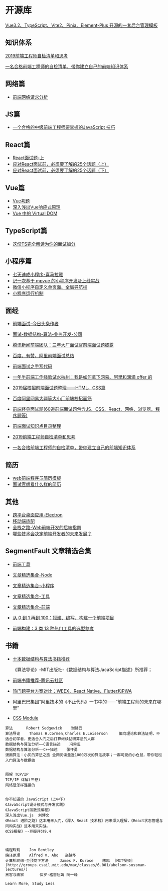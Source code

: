 # 开源库

[Vue3.2、TypeScript、Vite2、Pinia、Element-Plus 开源的一套后台管理模板](https://github.com/HalseySpicy/Geeker-Admin) 

## 知识体系

[2019前端工程师自检清单和思考](https://mp.weixin.qq.com/s?__biz=MjM5NTEwMTAwNg==&mid=2650216122&idx=1&sn=2608dcec9fafebe22a198bc3d47e38b0&chksm=befe169b89899f8d6077db2102e9a7c25b918a5306eab33887f23c82b98882a6c7ef575bfb92&scene=0&xtrack=1&key=2f4703df4564706a28586874f9f9d1f3b65e87633676c0cc21a6036c57c1e6845d45a4f0c8826fe33f630b680a9ac30173ffb2b00b0d15076d4f568c6b1828228356b24693190e00c1e02bce1d2ff535&ascene=1&uin=Mjc2NDI1NDU2NA%3D%3D&devicetype=Windows+7&version=62060739&lang=zh_CN&pass_ticket=AxoB6irNchc%2BNYMq2VS4oQBS7kuQKWZaP4xaar%2BqYoiHR4CbrP4FkZtqGczOlrg1)

[一名合格前端工程师的自检清单，带你建立自己的前端知识体系](https://mp.weixin.qq.com/s?__biz=MjM5NTEwMTAwNg==&mid=2650216214&idx=1&sn=f0e852497ec68a9c72c7307bc3c6aafa&chksm=befe173789899e21dcf23faee54cb927bcfc8b3eedf84526d62db1e7c9a78cfcb9631333d08f&scene=0&xtrack=1&key=2f4703df4564706a66a2c73798a56a0fc07bbb0059c8800d362343f5a7cf570dd36ad4df4dddb4b0f21b6d50f7f5ff4197985cfc20b84122f1d05549679b886c0f2c373b975c9676e0f792c9908357da&ascene=1&uin=Mjc2NDI1NDU2NA%3D%3D&devicetype=Windows+7&version=62060739&lang=zh_CN&pass_ticket=AxoB6irNchc%2BNYMq2VS4oQBS7kuQKWZaP4xaar%2BqYoiHR4CbrP4FkZtqGczOlrg1)



## 网络篇

- [前端网络请求分析](https://mp.weixin.qq.com/s?__biz=Mzg5ODA5NTM1Mw==&mid=2247483936&idx=1&sn=26adbf4632ea8c9dfeb7e7a1b883fa30&chksm=c06683b6f7110aa0d89cc76f81bbf0f43d2f0b69c707a56d3051cbf0f4e4f12e9248c3a02e22&mpshare=1&scene=1&srcid=&key=5344cfa6bb5e8fd13d11372f68892fdbe536030698adfb6bcc2542ed9b6ce57a7e1d78171166acbcfec65a1fbaf1f803f167afac5a3fef51797c06ea38aa5dc6bb582bfc0ab52c394c5cd1d9bce398f4&ascene=1&uin=Mjc2NDI1NDU2NA%3D%3D&devicetype=Windows+7&version=62060833&lang=zh_CN&pass_ticket=xxDfG3UAWJ1CvPVMnUqmt%2FAQ83Ih6iim%2FeHMcWKLZk0MttltZwQ3Tf2IdlzE5BYs)

## JS篇

- [一个合格的中级前端工程师要掌握的JavaScript 技巧](https://mp.weixin.qq.com/s?__biz=Mzg5ODA5NTM1Mw==&mid=2247483958&idx=1&sn=66a115a5ea1707f2947de0a8decefe3b&chksm=c06683a0f7110ab64021c9613f9d88bd47ec645e5a241859e9548f10c25958d735f62d0d1749&mpshare=1&scene=1&srcid=&key=06b6f34db6d09e012be03b7bef14060e321a7fbb4d11935feaea803d3af4fd7a8c5711e8666856a63385bea5cbe185461629077415a1f5e3adcf452bc16ae83de5648bdf8c1e6a85edd20de4a1603fbf&ascene=1&uin=Mjc2NDI1NDU2NA%3D%3D&devicetype=Windows+7&version=62060833&lang=zh_CN&pass_ticket=xxDfG3UAWJ1CvPVMnUqmt%2FAQ83Ih6iim%2FeHMcWKLZk0MttltZwQ3Tf2IdlzE5BYs)

## React篇

- [React面试题-上](https://mp.weixin.qq.com/s?__biz=MjM5NTEwMTAwNg==&mid=2650216017&idx=1&sn=12191b29c60c2d1bc055e3ddd8f7a2aa&chksm=befe167089899f66c5a7d917d12215a6aae2bb47c29da287ce628420e26384aca813fa91e40b&scene=0&xtrack=1&key=6eec20dd63b3d5eeddcc6e04eab7590852c62d0386ed8d99acaf4a0f6b22c276524c77c96f6da96cd5d5e46d9f79ec24a2c362b49587d08694a1174590eaed7669218bebefa5d4de06578a9dc84bed37&ascene=1&uin=Mjc2NDI1NDU2NA%3D%3D&devicetype=Windows+7&version=62060833&lang=zh_CN&pass_ticket=xxDfG3UAWJ1CvPVMnUqmt%2FAQ83Ih6iim%2FeHMcWKLZk0MttltZwQ3Tf2IdlzE5BYs)
- [应对React面试前，必须要了解的25个话题（上）](https://mp.weixin.qq.com/s?__biz=MjM5NTEwMTAwNg==&mid=2650216403&idx=1&sn=6a835d408cc2c1c8a901e7614b2765b1&chksm=befe17f289899ee414d59fa24ce83ee95512b909a4521cba11111c1e99fa941efe258c2c7beb&scene=0&xtrack=1&key=3e754fdb35824486cc2eb9ce8ddb16a348b7494bc500af18d0da096085c687d00a754be8ecbda583b64d8b996441caeb5f5a5fc6892cf0eaa05b87023be5242ac22aa7d610cf6416de0576dd2bb40026&ascene=1&uin=Mjc2NDI1NDU2NA%3D%3D&devicetype=Windows+7&version=62060833&lang=zh_CN&pass_ticket=D8igzih7KnA8%2F5LHQdRG6th5IVXvvQD7ukUD5HSt%2FLcfZ7gOforYJWqBjo9rYF%2FC)
- [应对React面试前，必须要了解的25个话题（下）](https://mp.weixin.qq.com/s?__biz=MjM5NTEwMTAwNg==&mid=2650216413&idx=2&sn=f365b9870b8ee61d3aba91dd85eeecb4&chksm=befe17fc89899eeae5b8cf7240211cc482a2a3d8e8edaeacaec07ac3c1302357a5f8676210a6&mpshare=1&scene=1&srcid=&key=3e754fdb3582448679f65b33712ba9003254187786c922401b60f6b5748b82cc66777265b36c018bd2dbcce97ab7001dd40bea4b51efab0654355e44362843f22a6358d0ec0abe4ca1fc33dd1d52a9a4&ascene=1&uin=Mjc2NDI1NDU2NA%3D%3D&devicetype=Windows+7&version=62060833&lang=zh_CN&pass_ticket=D8igzih7KnA8%2F5LHQdRG6th5IVXvvQD7ukUD5HSt%2FLcfZ7gOforYJWqBjo9rYF%2FC)


## Vue篇

- [Vue考题](https://mp.weixin.qq.com/s?__biz=Mzg5ODA5NTM1Mw==&mid=2247484012&idx=1&sn=dbbda820cc33612a0dc0b5e4c7f3bb61&chksm=c06683faf7110aecc680bb5f63023fa0d62eedb221f0df8a2180c6532c23640b4112b4e675cd&mpshare=1&scene=1&srcid=&key=2f4703df4564706aa408216cfd13aedcf99175350c06fa5e288707b074235d011e79729cf46fab4108b020e0aa83674021b8832ba8d3ac08a3b2d21453e300f9b46f50d412b1a4a8e045f7b74aef5a33&ascene=1&uin=Mjc2NDI1NDU2NA%3D%3D&devicetype=Windows+7&version=62060833&lang=zh_CN&pass_ticket=xxDfG3UAWJ1CvPVMnUqmt%2FAQ83Ih6iim%2FeHMcWKLZk0MttltZwQ3Tf2IdlzE5BYs)
- [深入浅出Vue响应式原理](https://mp.weixin.qq.com/s?__biz=Mzg5ODA5NTM1Mw==&mid=2247484085&idx=1&sn=bfdacebebfe1ad9506393990d2236f99&chksm=c0668323f7110a3527d27b4c4cba706a61ef891416ec7d676d67d893a43431d1c86a29b5d76a&mpshare=1&scene=1&srcid=&key=56eb82a42460d97925edbc81ab2b29f52349ba5194d77c62a2df0f704bc7fe301e7359a5ed825b0eac751b9cc99865a117d26e5f46d6d967dee1951a1110a5df34aaf686fbb4345d9db379217d4b76fc&ascene=1&uin=Mjc2NDI1NDU2NA%3D%3D&devicetype=Windows+7&version=62060833&lang=zh_CN&pass_ticket=D8igzih7KnA8%2F5LHQdRG6th5IVXvvQD7ukUD5HSt%2FLcfZ7gOforYJWqBjo9rYF%2FC)
- [Vue 中的 Virtual DOM](https://mp.weixin.qq.com/s?__biz=Mzg5ODA5NTM1Mw==&mid=2247484031&idx=1&sn=ece0d952f7192b3d408da5fc68a880a4&chksm=c06683e9f7110aff8b0b9f0cbbd5de34754c28c1176189964564ed5cd28a459e6f9e09be54d5&mpshare=1&scene=1&srcid=&key=e44a2e70ef44435ddab837c3e08f9bdb0848142471576a355ce7592b5035e4fe9e65672ba94f422bfd9296eaf878a9357aae5831a0cd03814fb7aa5c3faf0e95eff795c0b4ed9561ea71f89fc79016a0&ascene=1&uin=Mjc2NDI1NDU2NA%3D%3D&devicetype=Windows+7&version=62060833&lang=zh_CN&pass_ticket=D8igzih7KnA8%2F5LHQdRG6th5IVXvvQD7ukUD5HSt%2FLcfZ7gOforYJWqBjo9rYF%2FC)

## TypeScript篇

- [这份TS完全解读为你的面试加分](https://mp.weixin.qq.com/s?__biz=MjM5NTEwMTAwNg==&mid=2650216046&idx=2&sn=1f9eb069de1ff22c0f2036db159b9cba&chksm=befe164f89899f59b66ca8b74a3d618ddd9439a46e9467642901010efef62d5550df9d7eacd0&scene=0&xtrack=1&key=2f4703df4564706a3db89b5dccd9cf86db37a3caea8899ea27af572c21168860296f0a102130267516fb4bd4d83bf19c1d786365c44f0899bdde09be8968872cb2d531f7233d723a6189614544eb970a&ascene=1&uin=Mjc2NDI1NDU2NA%3D%3D&devicetype=Windows+7&version=62060833&lang=zh_CN&pass_ticket=xxDfG3UAWJ1CvPVMnUqmt%2FAQ83Ih6iim%2FeHMcWKLZk0MttltZwQ3Tf2IdlzE5BYs)

## 小程序篇

- [七天速成小程序-喜马拉雅](https://mp.weixin.qq.com/s?__biz=MjM5NTEwMTAwNg==&mid=2650214841&idx=1&sn=33fde1097ff5ba6c1f4483316d372ff7&chksm=befe11988989988ef6cce90556f4897ab680e1ea3f49f26dd71322f6475845afba16d9b4ceae&scene=0&key=694d087052acb242f24b7f48528af21778c71e3711326b1d03bd451efb0211e53d8e98278cafef467b453227482fec94ebb1828a5ec2e618f8899c1b060a44c6fe920f454b9f7ebd189bf4a0ec646a2e&ascene=1&uin=Mjc2NDI1NDU2NA%3D%3D&devicetype=Windows+7&version=62060833&lang=zh_CN&pass_ticket=xxDfG3UAWJ1CvPVMnUqmt%2FAQ83Ih6iim%2FeHMcWKLZk0MttltZwQ3Tf2IdlzE5BYs) 
- [记一次基于 mpvue 的小程序开发及上线实战](https://mp.weixin.qq.com/s?__biz=MjM5NTEwMTAwNg==&mid=2650214633&idx=1&sn=5e7654264ed3a276f8fddf874eb2209d&chksm=befe10c8898999deb18ac777a4b30a0991228a37dac4b57f982ec1df8fbbc8e6191ae52f3f5b&scene=0&key=6eec20dd63b3d5eea37dbab0624d78a92db9c19e8795112d291779ae19c021aeab796db4f1cd48117734ee1fa4c53ed99d5b916c7ca5db5626037732e30ea654de9d861d78560f82dc043f09a51fa7f2&ascene=1&uin=Mjc2NDI1NDU2NA%3D%3D&devicetype=Windows+7&version=62060833&lang=zh_CN&pass_ticket=xxDfG3UAWJ1CvPVMnUqmt%2FAQ83Ih6iim%2FeHMcWKLZk0MttltZwQ3Tf2IdlzE5BYs)
- [微信小程序自定义单页面、全局导航栏](https://mp.weixin.qq.com/s?__biz=MjM5NTEwMTAwNg==&mid=2650216001&idx=1&sn=f37474a473ecfee83f2a22964bdd3390&chksm=befe166089899f76bc9abe01f8207f71c776de9d2da3a5ca2427509f2a2785ff44483359fa0b&scene=0&xtrack=1&key=3e64675c4af2e8c1f3cd1a34a16aa09bc9f1f23c79bdaa5021fd9be1f77457710f8cedb2a040842e1587bdaecde30f7df942084fa278c85cbc58528ae5021c304a3ecec437553ff21a7c1eb6e41bdfdc&ascene=1&uin=Mjc2NDI1NDU2NA%3D%3D&devicetype=Windows+7&version=62060833&lang=zh_CN&pass_ticket=xxDfG3UAWJ1CvPVMnUqmt%2FAQ83Ih6iim%2FeHMcWKLZk0MttltZwQ3Tf2IdlzE5BYs)
- [小程序运行机制](https://mp.weixin.qq.com/s?__biz=MzUzOTM0MTE4OQ==&mid=2247485640&idx=1&sn=22436066aada67330c804f6f9382da79&chksm=fac8b022cdbf39340fae2aba57a23416541b13ff4e9cdbace8a78299f8f74d8255c57c14095f&mpshare=1&scene=2&srcid=0419tgSh4j6FVFOACK2wUQdY&from=timeline&key=6eec20dd63b3d5ee5f44a39b91713b0f039f695a2734ce61632b58209e9ef890f5ad994c80f15b37c6021637fa69679a2aa8d4d97cbba2051910a0f190b2d315d26abae5db9849790e5d3518957b3222&ascene=1&uin=Mjc2NDI1NDU2NA%3D%3D&devicetype=Windows+7&version=62060833&lang=zh_CN&pass_ticket=xxDfG3UAWJ1CvPVMnUqmt%2FAQ83Ih6iim%2FeHMcWKLZk0MttltZwQ3Tf2IdlzE5BYs)

## 面经

- [前端面试-今日头条作者](https://mp.weixin.qq.com/s?__biz=MzIyMTQ4OTM3NQ==&mid=2247489621&idx=1&sn=01e533a84f18cd632b3b1bf8a5e92c26&chksm=e83aa9e5df4d20f3dce882f58528ffe41e4f9cec090380f2596bf42081d8bee7073f9a51cbe7&mpshare=1&scene=1&srcid=1226aSQ1L0GPI6mohZrybyfy#rd)
- [面试-数据结构-算法-业务开发-公司](https://mp.weixin.qq.com/s?__biz=MzA5MzY4NTQwMA==&mid=2651004812&idx=1&sn=5ef417e09880b09e03303a6e3f386e80&chksm=8badac7bbcda256dd3f0164d0a16cb3fb5a402528989f07c16e1848a74ad59d181d4a1c92646&scene=0&key=2f4703df4564706a1fd4514efb202c40728abe6a3928448edd8fec5e7f29e9fa811c1fe607706bff17495ef5a61811cb889766a92acbcde09e6f409f36691885bb3513a2f0cd428b0678b36a5060c1b6&ascene=1&uin=Mjc2NDI1NDU2NA%3D%3D&devicetype=Windows+7&version=62060739&lang=zh_CN&pass_ticket=AxoB6irNchc%2BNYMq2VS4oQBS7kuQKWZaP4xaar%2BqYoiHR4CbrP4FkZtqGczOlrg1)

- [腾讯新闻前端团队：三年大厂面试官前端面试题披露](https://mp.weixin.qq.com/s?__biz=MjM5NTEwMTAwNg==&mid=2650216115&idx=1&sn=9dc2b80462c1952d39b1f8277cf508ba&chksm=befe169289899f8449412a57bf8d45001d6df5916cec9559c6f13a0c5e2273784aa26bcbf786&scene=0&xtrack=1&key=694d087052acb242bdd7712477a18de12749981448a272065601a1abe002485c7cc9456deef9ff678dd99c270434e850db28ca99cc07c4ddb8fc29066ad4f694fe9736072f93c6c94aeeb62dbf948432&ascene=1&uin=Mjc2NDI1NDU2NA%3D%3D&devicetype=Windows+7&version=62060833&lang=zh_CN&pass_ticket=96d8sQwMxGMTl%2BGh%2FUT6jpW1EMiTFQjDIfzb7Mze6vbNx7m%2F4o0fuF6MoONFDRVp)



- [百度、有赞、阿里前端面试总结](https://mp.weixin.qq.com/s?__biz=MjM5NTEwMTAwNg==&mid=2650215515&idx=1&sn=b7fd893c874d18e91b1cafd776cdb29f&chksm=befe147a89899d6c353ed696e9f175360c838c760d518b9e2c7f4bb36f807f215df54d7d17ce&scene=0&key=aed6be2b7ed28ff520603dfead591a7961067b9ce096050bf736889b8c81ae48e7a2f9d4aa26f670cf843f9f2e0dc015bad5bd07a2fcab5c517da7e09c91b13dd43d32a9d3bdcccb7372f96ebc3fd7e0&ascene=1&uin=Mjc2NDI1NDU2NA%3D%3D&devicetype=Windows+7&version=62060720&lang=zh_CN&pass_ticket=Pn9cJyIWK2xt%2BmQltkMddf4S5oGoplFdiJ%2B16Yj6gD8L9Zd0WMlQ1u32%2FRJtZE1p)
- [前端面试之手写代码](https://mp.weixin.qq.com/s?__biz=Mzg5ODA5NTM1Mw==&mid=2247483859&idx=1&sn=9b9acd9c0ffdd5a631b4e850c5c4b8f3&chksm=c0668045f7110953998240b5072552c824d91a1b55c6ee401688e951070d6cf11b31a7880854&mpshare=1&scene=1&srcid=&key=06b6f34db6d09e01edc443c9f2b6e75d89f21717a271de396d6432a98ad10d4a97c7ff3b31b4e0d6d0ea131bb68e7cec2696849c7016606529d57156a45ed00905c627eaf64b9c005cffac75949e7113&ascene=1&uin=Mjc2NDI1NDU2NA%3D%3D&devicetype=Windows+7&version=62060739&lang=zh_CN&pass_ticket=ltTFzXuqdXnUtMsLWgFnt%2B8zWUV2F%2B3hSDDtrPIUYwtCjZ5qZr5AlYFajnxJ9w5P)
- [一年半前端工作经验试水杭州：我是如何拿下网易、阿里和滴滴 offer 的](https://mp.weixin.qq.com/s/sBk9j7GYh877nEKvuBQIAA?utm_medium=hao.caibaojian.com&utm_source=hao.caibaojian.com)
- [2019届校招前端面试题整理——HTML、CSS篇](https://segmentfault.com/a/1190000015960009?utm_medium=hao.caibaojian.com&utm_source=hao.caibaojian.com&share_user=1030000000178452)
- [百度阿里网易大疆等大小厂前端校招面筋](https://www.nowcoder.com/discuss/123161?type=2&order=3&pos=8&page=2)
- [前端经典面试题(60道前端面试题包含JS、CSS、React、网络、浏览器、程序题等)](https://segmentfault.com/a/1190000020391424)

- [前端面试知识点目录整理](https://mp.weixin.qq.com/s?__biz=MjM5NTEwMTAwNg==&mid=2650215987&idx=1&sn=40aa3c9d97d44cab176546af81103c95&chksm=befe161289899f04f1ddd894c065f7647d2448c0c435d5f4813d99bd61da7a0fdb14cb99c45b&scene=0&xtrack=1&key=2f4703df4564706a1374c128ebdf2bf6728265ecf760ccbf266e74ec4b40a9bd60b01d9e70ce58c2163b3c48e86d8fe68605d8d0faa09bdc65425a7d7304b9f44c6fddcee0f506243dcace223c33a8fb&ascene=1&uin=Mjc2NDI1NDU2NA%3D%3D&devicetype=Windows+7&version=62060739&lang=zh_CN&pass_ticket=AxoB6irNchc%2BNYMq2VS4oQBS7kuQKWZaP4xaar%2BqYoiHR4CbrP4FkZtqGczOlrg1)

- [2019前端工程师自检清单和思考](https://mp.weixin.qq.com/s?__biz=MjM5NTEwMTAwNg==&mid=2650216122&idx=1&sn=2608dcec9fafebe22a198bc3d47e38b0&chksm=befe169b89899f8d6077db2102e9a7c25b918a5306eab33887f23c82b98882a6c7ef575bfb92&scene=0&xtrack=1&key=2f4703df4564706a28586874f9f9d1f3b65e87633676c0cc21a6036c57c1e6845d45a4f0c8826fe33f630b680a9ac30173ffb2b00b0d15076d4f568c6b1828228356b24693190e00c1e02bce1d2ff535&ascene=1&uin=Mjc2NDI1NDU2NA%3D%3D&devicetype=Windows+7&version=62060739&lang=zh_CN&pass_ticket=AxoB6irNchc%2BNYMq2VS4oQBS7kuQKWZaP4xaar%2BqYoiHR4CbrP4FkZtqGczOlrg1)
- [一名合格前端工程师的自检清单，带你建立自己的前端知识体系](https://mp.weixin.qq.com/s?__biz=MjM5NTEwMTAwNg==&mid=2650216214&idx=1&sn=f0e852497ec68a9c72c7307bc3c6aafa&chksm=befe173789899e21dcf23faee54cb927bcfc8b3eedf84526d62db1e7c9a78cfcb9631333d08f&scene=0&xtrack=1&key=2f4703df4564706a66a2c73798a56a0fc07bbb0059c8800d362343f5a7cf570dd36ad4df4dddb4b0f21b6d50f7f5ff4197985cfc20b84122f1d05549679b886c0f2c373b975c9676e0f792c9908357da&ascene=1&uin=Mjc2NDI1NDU2NA%3D%3D&devicetype=Windows+7&version=62060739&lang=zh_CN&pass_ticket=AxoB6irNchc%2BNYMq2VS4oQBS7kuQKWZaP4xaar%2BqYoiHR4CbrP4FkZtqGczOlrg1)

## 简历

- [web前端程序员简历模板](https://github.com/geekcompany/ResumeSample/blob/master/web.md)
- [面试官想看什么样的简历](https://mp.weixin.qq.com/s?__biz=Mzg5ODA5NTM1Mw==&mid=2247484100&idx=1&sn=f23614f7e51aab31472140b0c8ceab90&chksm=c0668352f7110a44c9c6ca47e69700d940ede01bb9e171b2fe2e151d4a5347695f483f1581c7&mpshare=1&scene=1&srcid=&key=06b6f34db6d09e01c182dfec2c0f3cf7cc259d36e166f6b8661f68d5f51e81c524a01221bdd233123ca4e76bf31e82309b168ba028a858940ee6df73fae65f416173da5c3b7d15342fef50f5f2c68988&ascene=1&uin=Mjc2NDI1NDU2NA%3D%3D&devicetype=Windows+7&version=62060833&lang=zh_CN&pass_ticket=MsdxwVOouq48sGra7MKDbNIT4HYwgtTU9VYxH8AIri0E9OPJDT8A9%2FkQsPkJcono)

## 其他

- [跨平台桌面应用-Electron](https://mp.weixin.qq.com/s?__biz=Mzg5ODA5NTM1Mw==&mid=2247483987&idx=1&sn=12452b50fe2025410a1308c1a5375b09&chksm=c06683c5f7110ad3182ce2672655edccc65f3628072e694974bcebc9b593aa56f13141a87aa4&mpshare=1&scene=1&srcid=&key=6eec20dd63b3d5ee73051db69cd8dbd5047d3d6b8d3acd0f17fd0d5bbfa4dede26caa6af44223c2c002e2b1fe7604376e9f507894b5224634e6cde80443f47784b7191c362a27acaa74aeb07fbcf66e5&ascene=1&uin=Mjc2NDI1NDU2NA%3D%3D&devicetype=Windows+7&version=62060833&lang=zh_CN&pass_ticket=96d8sQwMxGMTl%2BGh%2FUT6jpW1EMiTFQjDIfzb7Mze6vbNx7m%2F4o0fuF6MoONFDRVp)
- [移动端适配](https://mp.weixin.qq.com/s?__biz=Mzg5ODA5NTM1Mw==&mid=2247483911&idx=1&sn=beddddaffcc0de9fd8a36ae6128488b6&chksm=c0668391f7110a87d27723d05091d366f2a82b810cfe761c989c6e8d5486c3d435ed225b38f9&mpshare=1&scene=1&srcid=&key=2f4703df4564706adc195a33dbdb6449c054e0544e50992619ac8764b3d4745b46e0bf7186cfdf245b4504717511b72a669daa0a435a571f17377cf2e9b49a4aed89292e6192249305c38ff4c5930b36&ascene=1&uin=Mjc2NDI1NDU2NA%3D%3D&devicetype=Windows+7&version=62060833&lang=zh_CN&pass_ticket=96d8sQwMxGMTl%2BGh%2FUT6jpW1EMiTFQjDIfzb7Mze6vbNx7m%2F4o0fuF6MoONFDRVp)
- [全栈之路-Web前端开发的后端指南](https://mp.weixin.qq.com/s?__biz=Mzg5ODA5NTM1Mw==&mid=2247483928&idx=1&sn=d963c340d5c24e701a9bb243ec3c6f93&chksm=c066838ef7110a98e5ceabae28fe7043356f5424709f0b1cbb7fe5a4373a162fefb68b87be2c&mpshare=1&scene=1&srcid=&key=6eec20dd63b3d5ee04110e8ba083add596477b94814de519457a5cd8813ce2c0cb89b9dd8d8635d96e90ddef642b8cb3a2ce81b35ea0b057daf50c762c2b2649ed5900c100654ad2df8e94743072be3c&ascene=1&uin=Mjc2NDI1NDU2NA%3D%3D&devicetype=Windows+7&version=62060833&lang=zh_CN&pass_ticket=96d8sQwMxGMTl%2BGh%2FUT6jpW1EMiTFQjDIfzb7Mze6vbNx7m%2F4o0fuF6MoONFDRVp)
- [哪些技术会决定前端开发者的未来发展？](https://mp.weixin.qq.com/s?__biz=Mzg5ODA5NTM1Mw==&mid=2247484050&idx=1&sn=e4af7249fa86a1f45552e57b6f1edf60&chksm=c0668304f7110a129756d5c8512aefb7c3d03c2cd14c95a4f20c3054278c49c66e6b7f702bc2&mpshare=1&scene=1&srcid=&key=a8fb99aa0715c22574229821aeb610a4113a2bf8dec4208af80baac20bbcc4600bbb4c01bdeef44a079d681fefa241ba278a411cc99c15793be2572e771421d7014014314fcd26f641cd80722e8154f6&ascene=1&uin=Mjc2NDI1NDU2NA%3D%3D&devicetype=Windows+7&version=62060833&lang=zh_CN&pass_ticket=D8igzih7KnA8%2F5LHQdRG6th5IVXvvQD7ukUD5HSt%2FLcfZ7gOforYJWqBjo9rYF%2FC)

## SegmentFault 文章精选合集

- [前端工具](https://mp.weixin.qq.com/s?__biz=Mzg5ODA5NTM1Mw==&mid=2247485469&idx=1&sn=8fc00fb4346b7f1dc7858cace4eabfea&chksm=c066898bf711009d0360e50f80aadb7b42ca84fe0bd17aaf6a5719c4aee5cfdbb4e4c8a5b4bc&mpshare=1&scene=1&srcid=&sharer_sharetime=1587858444254&sharer_shareid=c0fa4bb765d12545f4439ab827814978&key=df9bad04867dab061887ef038a98d66d243a972e4456abf5920c15f922146d543223e2d403db23975f9136928ab19ff71626b0ae9fd165358b7d817857b7a88959968af5e2cc296985557d559a7e3c25&ascene=1&uin=Mjc2NDI1NDU2NA%3D%3D&devicetype=Windows+10+x64&version=6209006c&lang=zh_CN&exportkey=AYsG3jdjH%2Be3ZvMam5HaZ4s%3D&pass_ticket=Uz6IRq6xR2dWC6V0WYyewxe8uLv42o6cayOecz7rGaM9ohzJk8cF4O2nsDJCHuZf) 

- [文章精选集合-Node](https://mp.weixin.qq.com/s?__biz=MjM5NTEwMTAwNg==&mid=2650215790&idx=1&sn=bd2a823cc1c7b9d241c91ddd7b0c354b&chksm=befe154f89899c595168103b820534610e012754b5bb31d1fe3a6307bf35c55a14d1b67710af&scene=0&xtrack=1&key=aed6be2b7ed28ff5fc32888df14bf6930478f8b8a5a7149e29aa39d15afac853b4806283d8814498fa4c957a620d853e605e4a803183c162515cc272a71cfc410d751500ad9cb58329452ad66e5cac5c&ascene=1&uin=Mjc2NDI1NDU2NA%3D%3D&devicetype=Windows+7&version=62060720&lang=zh_CN&pass_ticket=Pn9cJyIWK2xt%2BmQltkMddf4S5oGoplFdiJ%2B16Yj6gD8L9Zd0WMlQ1u32%2FRJtZE1p) 

- [文章精选集合-小程序](https://mp.weixin.qq.com/s?__biz=MjM5NTEwMTAwNg==&mid=2650215788&idx=1&sn=73b603a57392ec7fdfaf90d3a181df20&chksm=befe154d89899c5b862f0095731e387fbad65816533fe25242cbd3117d595a66a377823d00c2&scene=0&xtrack=1&key=2bb12b254a1b9904cb63f9625cfdc458e8555315ff892288257aee5025574604445c653746d5a2ecc835e09879a475df3d07f8fdab3432cf2d1b9da8df18f10fb20fbed52e212715945a3d54957a545c&ascene=1&uin=Mjc2NDI1NDU2NA%3D%3D&devicetype=Windows+7&version=62060720&lang=zh_CN&pass_ticket=Pn9cJyIWK2xt%2BmQltkMddf4S5oGoplFdiJ%2B16Yj6gD8L9Zd0WMlQ1u32%2FRJtZE1p) 
- [文章精选集合-工具](https://mp.weixin.qq.com/s?__biz=MjM5NTEwMTAwNg==&mid=2650215786&idx=1&sn=22987d385bd7e2a107e85f382f67e74b&chksm=befe154b89899c5da2bae39dc69b412f49fe8b1d53f93bf902932f8068716148b0727b6b877a&scene=0&xtrack=1&key=6deb43fc298651d29afe8eab2084f0eb3d24250f89ad48ae3ccf1e522411f2dbf6e276a9c5f1c77a694332dc09e863b9ef5b3499efb33d82a22207b2c46b28fc7c695438cb9755d16e62e0fe1bf815d9&ascene=1&uin=Mjc2NDI1NDU2NA%3D%3D&devicetype=Windows+7&version=62060720&lang=zh_CN&pass_ticket=Pn9cJyIWK2xt%2BmQltkMddf4S5oGoplFdiJ%2B16Yj6gD8L9Zd0WMlQ1u32%2FRJtZE1p) 
- [文章精选集合-前端](https://mp.weixin.qq.com/s?__biz=MjM5NTEwMTAwNg==&mid=2650215782&idx=1&sn=b2035c387edc0d8a0417ac5bdd7f758f&chksm=befe154789899c5195ea54281b4901d7c99e56fc53198ee682ae51a5b7b10acde419ace64824&scene=0&xtrack=1&key=6deb43fc298651d26125d6607dd0ce575d759aafcf3555347af95dd36d19e0f1f941801439c659170a6d0c9a296ae063b62d0957c2f18df45deda9591b60225b2382f9eba9e1e9a7d7d99017d42bf292&ascene=1&uin=Mjc2NDI1NDU2NA%3D%3D&devicetype=Windows+7&version=62060720&lang=zh_CN&pass_ticket=Pn9cJyIWK2xt%2BmQltkMddf4S5oGoplFdiJ%2B16Yj6gD8L9Zd0WMlQ1u32%2FRJtZE1p) 
- [从 0 到 1 再到 100：搭建、编写、构建一个前端项目](https://mp.weixin.qq.com/s?__biz=MjM5NTEwMTAwNg==&mid=2650215548&idx=1&sn=c4bfbd15995878ce6d9d21fcd55cd3ef&chksm=befe145d89899d4b97fa986d138d5deb370febbbc2efe5eea4790220a1da108cb7be7a2b0ec0&scene=0&key=7a9b0290e45b20789d7b562335da50622345947d67b2851857b3f392e570f354139c2c6b919721d57dde81458c562a76cfba194f126004fe36441ab154b50c830cf774142f7108cf5cb850cf185e218e&ascene=1&uin=Mjc2NDI1NDU2NA%3D%3D&devicetype=Windows+7&version=62060720&lang=zh_CN&pass_ticket=Pn9cJyIWK2xt%2BmQltkMddf4S5oGoplFdiJ%2B16Yj6gD8L9Zd0WMlQ1u32%2FRJtZE1p) 

- [前端构建：3 类 13 种热门工具的选型参考](https://mp.weixin.qq.com/s?__biz=MjM5NTEwMTAwNg==&mid=2650215567&idx=1&sn=3dd1d2d1b37f100d4584da3c89ecf25a&chksm=befe14ae89899db880c395d2576848b58fea1953addf63c317d7ebca1b618a067d20326f0494&scene=0&key=aed6be2b7ed28ff59e6a1003d6fd40fd90ad1a44d8be4714a6a8d21a5d092117b377571ec04d688b9fdbf519f9ec26749666cefa2892eb2664e90cc5955ec2d848e9f36c6204788bf49a234f2c787491&ascene=1&uin=Mjc2NDI1NDU2NA%3D%3D&devicetype=Windows+7&version=62060720&lang=zh_CN&pass_ticket=Pn9cJyIWK2xt%2BmQltkMddf4S5oGoplFdiJ%2B16Yj6gD8L9Zd0WMlQ1u32%2FRJtZE1p) 

## 书籍

- [十本数据结构与算法书籍推荐](https://cloud.tencent.com/developer/article/1148238)

  《算法导论》-MIT出版社-《数据结构与算法JacaScript描述》所推荐；

  

- [前端书籍推荐-腾讯云社区](https://cloud.tencent.com/developer/article/1349518) 

- [热门跨平台方案对比：WEEX、React Native、Flutter和PWA](https://mp.weixin.qq.com/s?__biz=Mzg5ODA5NTM1Mw==&mid=2247484402&idx=1&sn=14fd1317c7cedea6b004d84bdf2eb5a5&chksm=c0668264f7110b7292f8b034dfb240d560c26935a29c5d23b8daad485f0b7f9a6b01a51c7acc&mpshare=1&scene=1&srcid=&sharer_sharetime=1568159201774&sharer_shareid=c0fa4bb765d12545f4439ab827814978&key=56eb82a42460d97923e41c8f97ce263512a40eae55debaf0bdb545f157ed2a9009424522e1b3932e5cc84c210e60bedc91781a0a464bf8cd863aa4eae14e8dc653dfb62af2ffb0f0824195a2cb2eed96&ascene=1&uin=Mjc2NDI1NDU2NA%3D%3D&devicetype=Windows+7&version=62060833&lang=zh_CN&pass_ticket=D8igzih7KnA8%2F5LHQdRG6th5IVXvvQD7ukUD5HSt%2FLcfZ7gOforYJWqBjo9rYF%2FC) 

- 阿里巴巴集团”阿里技术的《不止代码》一书中的——“前端工程师的未来在哪里”

- [CSS Module](http://www.alloyteam.com/2017/05/guide-styled-components/) 



```
算法		Robert Sedgewick	谢路云
算法导论 	Thomas H.Cormen,Charles E.Leiserson		偏向理论和算法证明，不适合初学者，更适合入门之后打算继续钻研算法的人群
数据结构与算法分析——C语言描述 	冯舜玺
数据结构与算法分析——C++描述  	张怀勇
漫画算法：小灰的算法之旅 全网阅读量近1000万次的算法故事；一群可爱的小仓鼠，带你轻松入门算法与数据结


图解 TCP/IP
TCP/IP 详解(三卷)
网络是怎样连接的


你不知道的 JavaScript（上中下）
《JavaScript设计模式与开发实践》
《JavaScript函数式编程》
深入浅出Vue.js	刘博文
《React 进阶之路》这本用来入门，《深入 React 技术栈》用来深入理解，《React状态管理与同构实战》这本用来实战。
《CSS揭秘》--豆瓣评分9.4



编程珠玑	Jon Bentley
编译原理	Alfred V. Aho	赵建华
计算机网络-至顶向下方法	 James F. Kurose	陈鸣 	[MIT视频](http://groups.csail.mit.edu/mac/classes/6.001/abelson-sussman-lectures/)
黑客与画家		保罗·格雷厄姆	阮一峰

Learn More, Study Less
```

